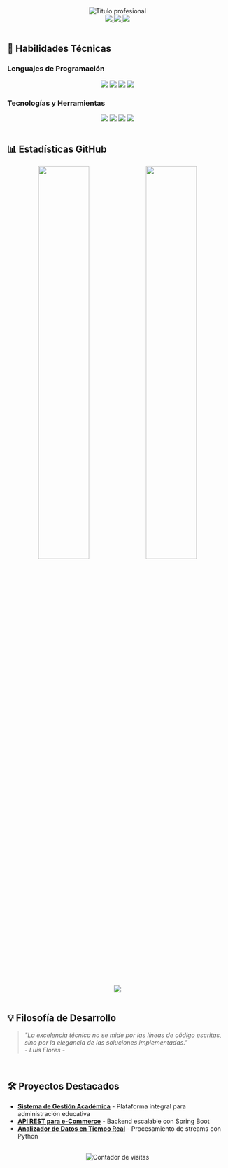 <div align="center">
  <img src="https://readme-typing-svg.herokuapp.com?font=Roboto+Slab&color=22D3EE&size=40&center=true&vCenter=true&width=900&height=60&lines=¡Bienvenido+a+mi+espacio+profesional!;Luis+Flores+De+La+Cruz;Ingeniero+de+Sistemas+e+Información" alt="Título profesional"/>
</div>

<div align="center">
  <a href="https://www.linkedin.com/in/luis-k-flores-de-la-cruz/">
    <img src="https://img.shields.io/badge/-LinkedIn-0A66C2?style=for-the-badge&logo=linkedin&logoColor=white"/>
  </a>
  <a href="mailto:luiskinndc@gmail.com">
    <img src="https://img.shields.io/badge/-Gmail-EA4335?style=for-the-badge&logo=gmail&logoColor=white"/>
  </a>
  <a href="https://luiskinn.dev">
    <img src="https://img.shields.io/badge/-Portafolio-4285F4?style=for-the-badge&logo=google-chrome&logoColor=white"/>
  </a>
</div>

<br>

## 🚀 Habilidades Técnicas

### Lenguajes de Programación
<div align="center">
  <img src="https://img.shields.io/badge/JavaScript-F7DF1E?style=for-the-badge&logo=javascript&logoColor=black"/>
  <img src="https://img.shields.io/badge/TypeScript-3178C6?style=for-the-badge&logo=typescript&logoColor=white"/>
  <img src="https://img.shields.io/badge/Java-007396?style=for-the-badge&logo=java&logoColor=white"/>
  <img src="https://img.shields.io/badge/Python-3776AB?style=for-the-badge&logo=python&logoColor=white"/>
</div>

### Tecnologías y Herramientas
<div align="center">
  <img src="https://img.shields.io/badge/Node.js-339933?style=for-the-badge&logo=nodedotjs&logoColor=white"/>
  <img src="https://img.shields.io/badge/PostgreSQL-4169E1?style=for-the-badge&logo=postgresql&logoColor=white"/>
  <img src="https://img.shields.io/badge/Docker-2496ED?style=for-the-badge&logo=docker&logoColor=white"/>
  <img src="https://img.shields.io/badge/Git-F05032?style=for-the-badge&logo=git&logoColor=white"/>
</div>

<br>

## 📊 Estadísticas GitHub

<div align="center">
  <img width="48%" src="https://github-readme-stats.vercel.app/api?username=LuisKinnDC&show_icons=true&theme=radical&hide_border=true"/>
  <img width="48%" src="https://github-readme-streak-stats.herokuapp.com/?user=LuisKinnDC&theme=radical&hide_border=true"/>
</div>

<div align="center">
  <img src="https://github-readme-activity-graph.vercel.app/graph?username=LuisKinnDC&theme=react-dark&hide_border=true&area=true"/>
</div>

<br>

## 💡 Filosofía de Desarrollo

> *"La excelencia técnica no se mide por las líneas de código escritas, sino por la elegancia de las soluciones implementadas."*  
> *- Luis Flores -*

<br>

## 🛠️ Proyectos Destacados

- **[Sistema de Gestión Académica](https://github.com/LuisKinnDC/sistema-academico)** - Plataforma integral para administración educativa
- **[API REST para e-Commerce](https://github.com/LuisKinnDC/ecommerce-api)** - Backend escalable con Spring Boot
- **[Analizador de Datos en Tiempo Real](https://github.com/LuisKinnDC/realtime-analytics)** - Procesamiento de streams con Python

<br>

<div align="center">
  <img src="https://komarev.com/ghpvc/?username=LuisKinnDC&label=Visitas&color=22D3EE&style=flat" alt="Contador de visitas"/>
</div>
